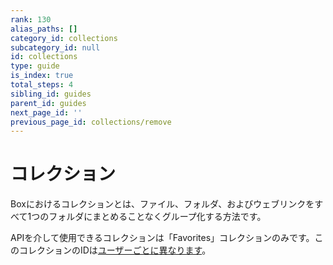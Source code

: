 ```yaml
---
rank: 130
alias_paths: []
category_id: collections
subcategory_id: null
id: collections
type: guide
is_index: true
total_steps: 4
sibling_id: guides
parent_id: guides
next_page_id: ''
previous_page_id: collections/remove
---
```

# コレクション

Boxにおけるコレクションとは、ファイル、フォルダ、およびウェブリンクをすべて1つのフォルダにまとめることなくグループ化する方法です。

<Message warning>

APIを介して使用できるコレクションは「Favorites」コレクションのみです。このコレクションのIDは[ユーザーごとに異なります](g://collections/list)。

</Message>
